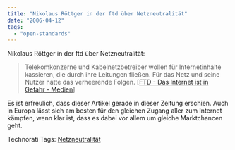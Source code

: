 ```yaml
---
title: "Nikolaus Röttger in der ftd über Netzneutralität"
date: "2006-04-12"
tags: 
  - "open-standards"
---
```


Nikolaus Röttger in der ftd über Netzneutralität:

> Telekomkonzerne und Kabelnetzbetreiber wollen für Internetinhalte kassieren, die durch ihre Leitungen fließen. Für das Netz und seine Nutzer hätte das verheerende Folgen. \[[FTD - Das Internet ist in Gefahr - Medien](http://www.ftd.de/technik/medien/62038.html?nv=cd-rss-1220)\]

Es ist erfreulich, dass dieser Artikel gerade in dieser Zeitung erschien. Auch in Europa lässt sich am besten für den gleichen Zugang aller zum Internet kämpfen, wenn klar ist, dass es dabei vor allem um gleiche Marktchancen geht.

Technorati Tags: [Netzneutralität](http://www.technorati.com/tag/Netzneutralität)
